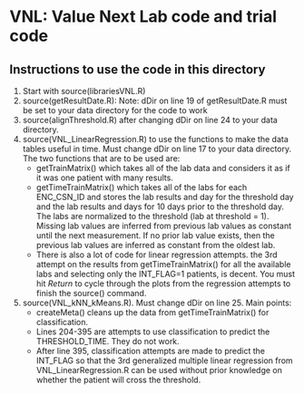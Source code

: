 # VNL: Value Next Lab code and trial code
## Instructions to use the code in this directory
1. Start with source(librariesVNL.R)
2. source(getResultDate.R): Note:  dDir on line 19 of getResultDate.R must be set to your data directory for the code to work
3. source(alignThreshold.R) after changing dDir on line 24 to your data directory.
4. source(VNL_LinearRegression.R) to use the functions to make the data tables useful in time. Must change dDir on line 17 to your data directory. The two functions that are to be used are:
	* getTrainMatrix() which takes all of the lab data and considers it as if it was one patient with many results. 
	* getTimeTrainMatrix() which takes all of the labs for each ENC_CSN_ID and stores the lab results and day for the threshold day and the lab results and days for 10 days prior to the threshold day. The labs are normalized to the threshold (lab at threshold = 1). Missing lab values are inferred from previous lab values as constant until the next measurement. If no prior lab value exists, then the previous lab values are inferred as constant from the oldest lab.
	* There is also a lot of code for linear regression attempts. the 3rd attempt on the results from getTimeTrainMatrix() for all the available labs and selecting only the INT_FLAG=1 patients, is decent. You must hit *Return* to cycle through the plots from the regression attempts to finish the source() command.
5. source(VNL_kNN_kMeans.R). Must change dDir on line 25. Main points:
	* createMeta() cleans up the data from getTimeTrainMatrix() for classification.
	* Lines 204-395 are attempts to use classification to predict the THRESHOLD_TIME. They do not work.
	* After line 395, classification attempts are made to predict the INT_FLAG so that the 3rd generalized multiple linear regression from VNL_LinearRegression.R can be used without prior knowledge on whether the patient will cross the threshold. 

